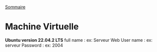 [Sommaire](./README.md)



# Machine Virtuelle

**Ubuntu version 22.04.2 LTS**
full name : ex: Serveur Web
User name : ex: serveur
Password : ex: 2004


